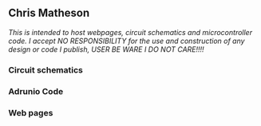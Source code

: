 ## Chris Matheson



*This is intended to host webpages, circuit schematics and microcontroller code.  I accept NO RESPONSIBILITY for the use and construction of any design or code I publish,  USER BE WARE I DO NOT CARE!!!!*

### Circuit schematics


### Adrunio Code


### Web pages

